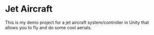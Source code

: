 # Jet Aircraft
This is my demo project for a jet aircraft system/controller in Unity that allows you to fly and do some cool aerials.
